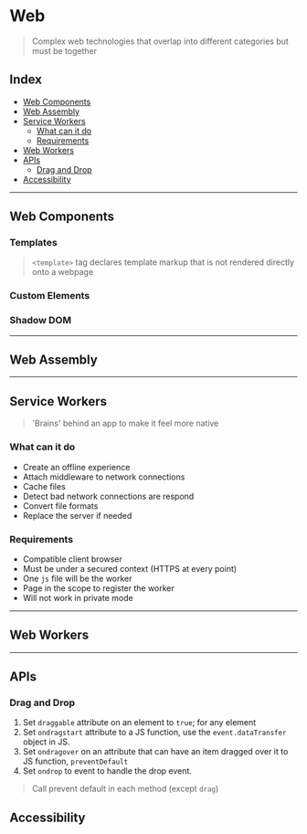 <!-- omit in toc -->
# Web

> Complex web technologies that overlap into different categories but must be together

<!-- omit in toc -->
## Index

- [Web Components](#web-components)
- [Web Assembly](#web-assembly)
- [Service Workers](#service-workers)
  - [What can it do](#what-can-it-do)
  - [Requirements](#requirements)
- [Web Workers](#web-workers)
- [APIs](#apis)
  - [Drag and Drop](#drag-and-drop)
- [Accessibility](#accessibility)

---

## Web Components

<!-- omit in toc -->
### Templates

> `<template>` tag declares template markup that is not rendered directly onto a webpage

<!-- omit in toc -->
### Custom Elements

<!-- omit in toc -->
### Shadow DOM

---

## Web Assembly

---

## Service Workers

> 'Brains' behind an app to make it feel more native

### What can it do

- Create an offline experience
- Attach middleware to network connections
- Cache files
- Detect bad network connections are respond
- Convert file formats
- Replace the server if needed

### Requirements

- Compatible client browser
- Must be under a secured context (HTTPS at every point)
- One `js` file will be the worker
- Page in the scope to register the worker
- Will not work in private mode

---

## Web Workers

---

## APIs

### Drag and Drop

1. Set `draggable` attribute on an element to `true`; for any element
2. Set `ondragstart` attribute to a JS function, use the `event.dataTransfer` object in JS.
3. Set `ondragover` on an attribute that can have an item dragged over it to JS function, `preventDefault`
4. Set `ondrop` to event to handle the drop event.

> Call prevent default in each method (except `drag`)

## Accessibility
